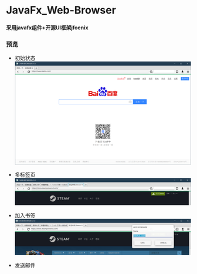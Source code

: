# JavaFx_Web-Browser

#### 采用javafx组件+开源UI框架jfoenix

### 预览
- 初始状态
![preview](https://github.com/gchensz/JavaFx_Web-Browser/blob/master/preview_index.png)

- 多标签页
![preview](https://github.com/gchensz/JavaFx_Web-Browser/blob/master/preview_multi-tabs.png)

- 加入书签
![preview](https://github.com/gchensz/JavaFx_Web-Browser/blob/master/preview_bookmark.png)

- 发送邮件

